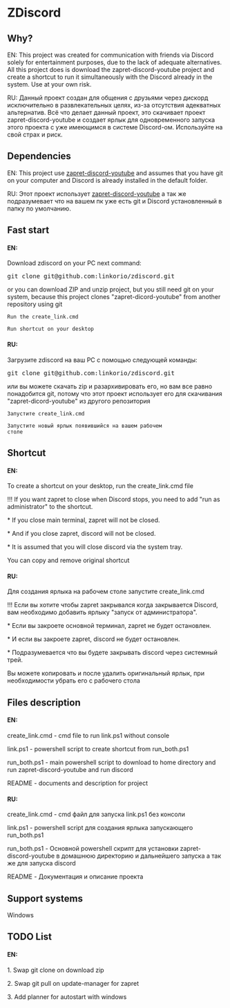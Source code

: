 <h1> ZDiscord </h1>

<h2>Why?</h2>
<p> EN: This project was created for communication with friends via Discord solely for entertainment purposes, due to the lack of adequate alternatives. All this project does is download the zapret-discord-youtube project and create a shortcut to run it simultaneously with the Discord already in the system. Use at your own risk. </p>
<p> RU: Данный проект создан для общения с друзьями через дискорд исключительно в развлекательных целях, из-за отсутствия адекватных альтернатив. Всё что делает данный проект, это скачивает проект zapret-discord-youtube и создает ярлык для одновременного запуска этого проекта с уже имеющимся в системе Discord-ом. Используйте на свой страх и риск. </p>

<h2>Dependencies</h2>
<p> EN: This project use <a href='https://github.com/Flowseal/zapret-discord-youtube'>zapret-discord-youtube</a> and assumes that you have git on your computer and Discord is already installed in the default folder. </p>
<p> RU: Этот проект использует <a href='https://github.com/Flowseal/zapret-discord-youtube'>zapret-discord-youtube</a> а так же подразумевает что на вашем пк уже есть git и Discord установленный в папку по умолчанию. </p>


<h2> Fast start </h2>

<h4>EN:</h4>
<p> Download zdiscord on your PC next command:</p>
<pre>
git clone git@github.com:linkorio/zdiscord.git
</pre>
<p> or you can download ZIP and unzip project, but you still need git on your system, because this project clones "zapret-dicord-youtube" from another repository using git </p>

<code>Run the create_link.cmd</code>

<code>Run shortcut on your desktop</code>

<h4>RU:</h4>
<p>Загрузите zdiscord на ваш PC с помощью следующей команды:</p>
<pre>
git clone git@github.com:linkorio/zdiscord.git
</pre>
<p> или вы можете скачать zip и разархивировать его, но вам все равно понадобится git, потому что этот проект использует его для скачивания "zapret-dicord-youtube" из другого репозитория </p>

<code>Запустите create_link.cmd</code>

<code>Запустите новый ярлык появившийся на вашем рабочем столе</code>

<h2> Shortcut </h2>
<h4>EN:</h4>
<p> To create a shortcut on your desktop, run the create_link.cmd file</p>
<p>!!! If you want zapret to close when Discord stops, you need to add "run as administrator" to the shortcut. </p>
<p>* If you close main terminal, zapret will not be closed.</p>
<p>* And if you close zapret, discord will not be closed.</p>
<p>* It is assumed that you will close discord via the system tray.</p>
<p> You can copy and remove original shortcut </p>

<h4>RU:</h4>
<p> Для создания ярлыка на рабочем столе запустите create_link.cmd</p>
<p>!!! Если вы хотите чтобы zapret закрывался когда закрывается Discord, вам необходимо добавить ярлыку "запуск от администратора". </p>
<p>* Если вы закроете основной терминал, zapret не будет остановлен.</p>
<p>* И если вы закроете zapret, discord не будет остановлен.</p>
<p>* Подразумевается что вы будете закрывать discord через системный трей.</p>
<p> Вы можете копировать и после удалить оригинальный ярлык, при необходимости убрать его с рабочего стола </p>

<h2> Files description </h2>
<h4>EN:</h4>
<p> create_link.cmd - cmd file to run link.ps1 without console  </p>
<p> link.ps1 - powershell script to create shortcut from run_both.ps1 </p>
<p> run_both.ps1 - main powershell script to download to home directory and run zapret-discord-youtube and run discord </p>
<p> README - documents and description for project</p>

<h4>RU:</h4>
<p> create_link.cmd - cmd файл для запуска link.ps1 без консоли  </p>
<p> link.ps1 - powershell script для создания ярлыка запускающего run_both.ps1 </p>
<p> run_both.ps1 - Основной powershell скрипт для установки zapret-discord-youtube в домашнюю директорию и дальнейшего запуска а так же для запуска discord </p>
<p> README - Документация и описание проекта</p>

<h2> Support systems </h2>
<p>Windows</p>

<h2> TODO List </h2>
<h4>EN:</h4>
<p> 1. Swap git clone on download zip  </p>
<p> 2. Swap git pull on update-manager for zapret </p>
<p> 3. Add planner for autostart with windows </p>

